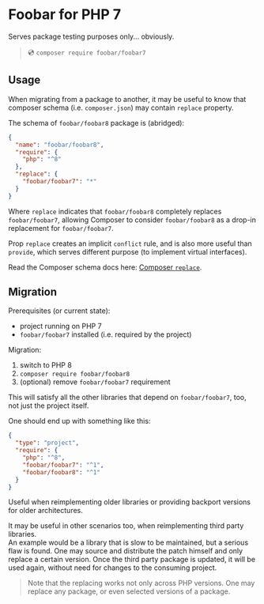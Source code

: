 # Foobar for PHP 7

Serves package testing purposes only... obviously.

>
> 💿 `composer require foobar/foobar7`
>


## Usage

When migrating from a package to another, it may be useful to know that composer schema (i.e. `composer.json`) may contain `replace` property.

The schema of `foobar/foobar8` package is (abridged):
```json
{
  "name": "foobar/foobar8",
  "require": {
    "php": "^8"
  },
  "replace": {
    "foobar/foobar7": "*"
  }
}
```
Where `replace` indicates that `foobar/foobar8` completely replaces `foobar/foobar7`,
allowing Composer to consider `foobar/foobar8` as a drop-in replacement for `foobar/foobar7`.

Prop `replace` creates an implicit `conflict` rule, and is also more useful than `provide`, which serves different purpose (to implement virtual interfaces).

Read the Composer schema docs here: [Composer `replace`](https://getcomposer.org/doc/04-schema.md#replace).


## Migration

Prerequisites (or current state):
- project running on PHP 7
- `foobar/foobar7` installed (i.e. required by the project)

Migration:
1. switch to PHP 8
2. `composer require foobar/foobar8`
3. (optional) remove `foobar/foobar7` requirement

This will satisfy all the other libraries that depend on `foobar/foobar7`, too, not just the project itself.

One should end up with something like this:
```json
{
  "type": "project",
  "require": {
    "php": "^8",
    "foobar/foobar7": "^1",
    "foobar/foobar8": "^1"
  }
}
```

Useful when reimplementing older libraries or providing backport versions for older architectures.

It may be useful in other scenarios too, when reimplementing third party libraries.  
An example would be a library that is slow to be maintained, but a serious flaw is found.
One may source and distribute the patch himself and only replace a certain version.
Once the third party package is updated, it will be used again, without need for changes to the consuming project.

> Note that the replacing works not only across PHP versions. One may replace any package, or even selected versions of a package.
